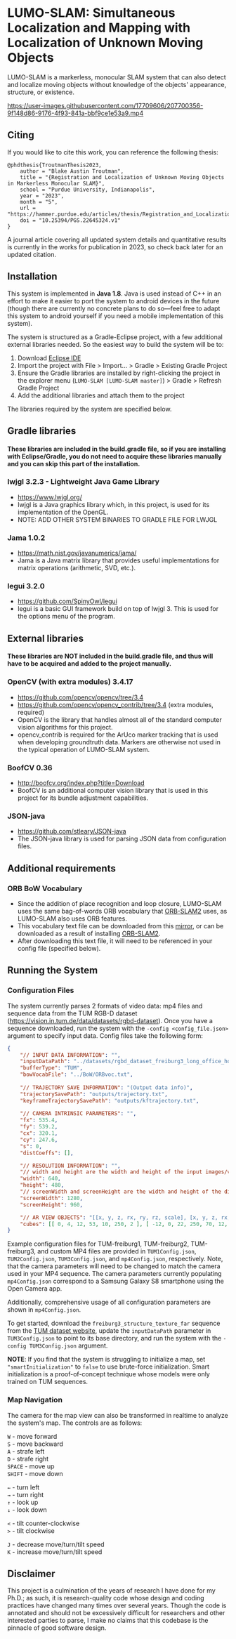 # LUMO-SLAM: Simultaneous Localization and Mapping with Localization of Unknown Moving Objects

LUMO-SLAM is a markerless, monocular SLAM system that can also detect and localize moving objects without knowledge of the objects' appearance, structure, or existence.

https://user-images.githubusercontent.com/17709606/207700356-9f148d86-9176-4f93-841a-bbf9ce1e53a9.mp4

## Citing
If you would like to cite this work, you can reference the following thesis:
```
@phdthesis{TroutmanThesis2023,
    author = "Blake Austin Troutman",
    title = "{Registration and Localization of Unknown Moving Objects in Markerless Monocular SLAM}",
    school = "Purdue University, Indianapolis",
    year = "2023",
    month = "5",
    url = "https://hammer.purdue.edu/articles/thesis/Registration_and_Localization_of_Unknown_Moving_Objects_in_Markerless_Monocular_SLAM/22645324",
    doi = "10.25394/PGS.22645324.v1"
}
```
A journal article covering all updated system details and quantitative results is currently in the works for publication in 2023, so check back later for an updated citation.

## Installation
This system is implemented in **Java 1.8**. Java is used instead of C++ in an effort to make it easier to port the system to android devices in the future (though there are currently no concrete plans to do so—feel free to adapt this system to android yourself if you need a mobile implementation of this system).

The system is structured as a Gradle-Eclipse project, with a few additional external libraries needed. So the easiest way to build the system will be to:
1. Download [Eclipse IDE](https://www.eclipse.org/downloads/)
2. Import the project with File > Import... > Gradle > Existing Gradle Project
3. Ensure the Gradle libraries are installed by right-clicking the project in the explorer menu (`LUMO-SLAM [LUMO-SLAM master]`) > Gradle > Refresh Gradle Project
4. Add the additional libraries and attach them to the project

The libraries required by the system are specified below.

## Gradle libraries
#### These libraries are included in the build.gradle file, so if you are installing with Eclipse/Gradle, you do not need to acquire these libraries manually and you can skip this part of the installation.

### lwjgl 3.2.3 - Lightweight Java Game Library
- https://www.lwjgl.org/
- lwjgl is a Java graphics library which, in this project, is used for its implementation of the OpenGL. 
- NOTE: ADD OTHER SYSTEM BINARIES TO GRADLE FILE FOR LWJGL

### Jama 1.0.2
- https://math.nist.gov/javanumerics/jama/
- Jama is a Java matrix library that provides useful implementations for matrix operations (arithmetic, SVD, etc.).

### legui 3.2.0
- https://github.com/SpinyOwl/legui
- legui is a basic GUI framework build on top of lwjgl 3. This is used for the options menu of the program.



## External libraries
#### These libraries are NOT included in the build.gradle file, and thus will have to be acquired and added to the project manually.

### OpenCV (with extra modules) 3.4.17
- https://github.com/opencv/opencv/tree/3.4
- https://github.com/opencv/opencv_contrib/tree/3.4 (extra modules, required)
- OpenCV is the library that handles almost all of the standard computer vision algorithms for this project.
- opencv_contrib is required for the ArUco marker tracking that is used when developing groundtruth data. Markers are otherwise not used in the typical operation of LUMO-SLAM system.

### BoofCV 0.36
- http://boofcv.org/index.php?title=Download
- BoofCV is an additional computer vision library that is used in this project for its bundle adjustment capabilities.

### JSON-java
- https://github.com/stleary/JSON-java
- The JSON-java library is used for parsing JSON data from configuration files.

## Additional requirements
### ORB BoW Vocabulary
- Since the addition of place recognition and loop closure, LUMO-SLAM uses the same bag-of-words ORB vocabulary that [ORB-SLAM2](https://github.com/raulmur/ORB_SLAM2) uses, as LUMO-SLAM also uses ORB features.
- This vocabulary text file can be downloaded from this [mirror](https://files.blaketroutman.com/ORBvoc.txt), or can be downloaded as a result of installing [ORB-SLAM2](https://github.com/raulmur/ORB_SLAM2).
- After downloading this text file, it will need to be referenced in your config file (specified below).

## Running the System
### Configuration Files
The system currently parses 2 formats of video data: mp4 files and sequence data from the TUM RGB-D dataset (https://vision.in.tum.de/data/datasets/rgbd-dataset). Once you have a sequence downloaded, run the system with the `-config <config_file.json>` argument to specify input data. Config files take the following form:

```json
{
	"// INPUT DATA INFORMATION": "",
	"inputDataPath": "../datasets/rgbd_dataset_freiburg3_long_office_household/",
	"bufferType": "TUM",
	"bowVocabFile": "../BoW/ORBvoc.txt",
	
	"// TRAJECTORY SAVE INFORMATION": "(Output data info)",
	"trajectorySavePath": "outputs/trajectory.txt",
	"keyframeTrajectorySavePath": "outputs/kftrajectory.txt",
	
	"// CAMERA INTRINSIC PARAMETERS": "",
	"fx": 535.4,
	"fy": 539.2,
	"cx": 320.1,
	"cy": 247.6,
	"s": 0,
	"distCoeffs": [],

	"// RESOLUTION INFORMATION": "",
	"// width and height are the width and height of the input images/video": "",
	"width": 640,
	"height": 480,
	"// screenWidth and screenHeight are the width and height of the display window": "",
	"screenWidth": 1280,
	"screenHeight": 960,

	"// AR VIEW OBJECTS": "[[x, y, z, rx, ry, rz, scale], [x, y, z, rx, ry, rz, scale], ...]",
	"cubes": [[ 0, 4, 12, 53, 10, 250, 2 ], [ -12, 0, 22, 250, 70, 12, 2 ], [ -21, -3, 29, 20, 100, 300, 2 ]]
}
```
Example configuration files for TUM-freiburg1, TUM-freiburg2, TUM-freiburg3, and custom MP4 files are provided in `TUM1Config.json`, `TUM2Config.json`, `TUM3Config.json`, and `mp4Config.json`, respectively. Note, that the camera parameters will need to be changed to match the camera used in your MP4 sequence. The camera parameters currently populating `mp4Config.json` correspond to a Samsung Galaxy S8 smartphone using the Open Camera app.

Additionally, comprehensive usage of all configuration parameters are shown in `mp4Config.json`.

To get started, download the `freiburg3_structure_texture_far` sequence from the [TUM dataset website](https://vision.in.tum.de/data/datasets/rgbd-dataset), update the `inputDataPath` parameter in `TUM3Config.json` to point to its base directory, and run the system with the `-config TUM3Config.json` argument.

**NOTE**: If you find that the system is struggling to initialize a map, set `"smartInitialization"` to `false` to use brute-force initialization. Smart initialization is a proof-of-concept technique whose models were only trained on TUM sequences.

### Map Navigation
The camera for the map view can also be transformed in realtime to analyze the system's map. The controls are as follows:

`W` - move forward\
`S` - move backward\
`A` - strafe left\
`D` - strafe right\
`SPACE` - move up\
`SHIFT` - move down

`←` - turn left\
`→` - turn right\
`↑` - look up\
`↓` - look down

`<` - tilt counter-clockwise\
`>` - tilt clockwise

`J` - decrease move/turn/tilt speed\
`K` - increase move/turn/tilt speed



## Disclaimer
This project is a culmination of the years of research I have done for my Ph.D.; as such, it is research-quality code whose design and coding practices have changed many times over several years. Though the code is annotated and should not be excessively difficult for researchers and other interested parties to parse, I make no claims that this codebase is the pinnacle of good software design.

